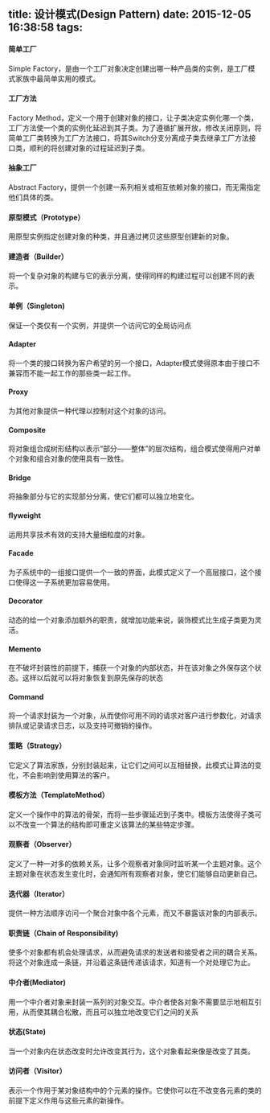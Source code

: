 title: 设计模式(Design Pattern)
date: 2015-12-05 16:38:58
tags:
---
#### 简单工厂
Simple Factory，是由一个工厂对象决定创建出哪一种产品类的实例，是工厂模式家族中最简单实用的模式。 
#### 工厂方法
Factory Method，定义一个用于创建对象的接口，让子类决定实例化哪一个类，工厂方法使一个类的实例化延迟到其子类。为了遵循扩展开放，修改关闭原则，将简单工厂类转换为工厂方法接口，将其Switch分支分离成子类去继承工厂方法接口类，顺利的将创建对象的过程延迟到子类。 
#### 抽象工厂
Abstract Factory，提供一个创建一系列相关或相互依赖对象的接口，而无需指定他们具体的类。
#### 原型模式（Prototype）
用原型实例指定创建对象的种类，并且通过拷贝这些原型创建新的对象。
#### 建造者（Builder）
将一个复杂对象的构建与它的表示分离，使得同样的构建过程可以创建不同的表示。
#### 单例（Singleton)
保证一个类仅有一个实例，并提供一个访问它的全局访问点
#### Adapter
将一个类的接口转换为客户希望的另一个接口，Adapter模式使得原本由于接口不兼容而不能一起工作的那些类一起工作。
#### Proxy
为其他对象提供一种代理以控制对这个对象的访问。
#### Composite
将对象组合成树形结构以表示“部分——整体”的层次结构，组合模式使得用户对单个对象和组合对象的使用具有一致性。
#### Bridge
将抽象部分与它的实现部分分离，使它们都可以独立地变化。
#### flyweight
运用共享技术有效的支持大量细粒度的对象。
#### Facade
为子系统中的一组接口提供一个一致的界面，此模式定义了一个高层接口，这个接口使得这一子系统更加容易使用。
#### Decorator
动态的给一个对象添加额外的职责，就增加功能来说，装饰模式比生成子类更为灵活。
#### Memento
在不破坏封装性的前提下，捕获一个对象的内部状态，并在该对象之外保存这个状态。这样以后就可以将对象恢复到原先保存的状态
#### Command
将一个请求封装为一个对象，从而使你可用不同的请求对客户进行参数化，对请求排队或记录请求日志，以及支持可撤销的操作。
#### 策略（Strategy）
它定义了算法家族，分别封装起来，让它们之间可以互相替换，此模式让算法的变化，不会影响到使用算法的客户。
#### 模板方法（TemplateMethod）
定义一个操作中的算法的骨架，而将一些步骤延迟到子类中。模板方法使得子类可以不改变一个算法的结构即可重定义该算法的某些特定步骤。
#### 观察者（Observer）
定义了一种一对多的依赖关系，让多个观察者对象同时监听某一个主题对象。这个主题对象在状态发生变化时，会通知所有观察者对象，使它们能够自动更新自己。
#### 迭代器（Iterator）
提供一种方法顺序访问一个聚合对象中各个元素，而又不暴露该对象的内部表示。
#### 职责链（Chain of Responsibility) 
使多个对象都有机会处理请求，从而避免请求的发送者和接受者之间的耦合关系。将这个对象连成一条链，并沿着这条链传递该请求，知道有一个对处理它为止。
#### 中介者(Mediator)
用一个中介者对象来封装一系列的对象交互。中介者使各对象不需要显示地相互引用，从而使其耦合松散，而且可以独立地改变它们之间的关系
#### 状态(State) 
当一个对象内在状态改变时允许改变其行为，这个对象看起来像是改变了其类。
#### 访问者（Visitor）
表示一个作用于某对象结构中的个元素的操作。它使你可以在不改变各元素的类的前提下定义作用与这些元素的新操作。
